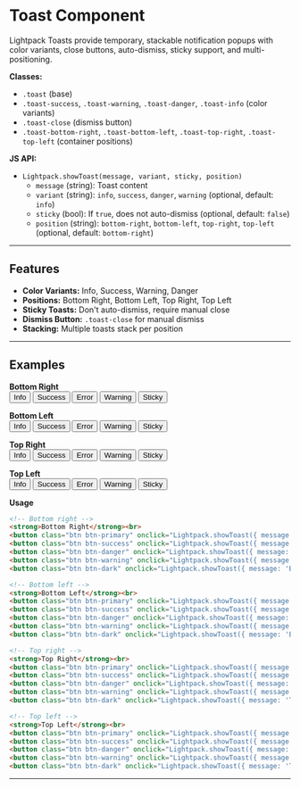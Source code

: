 # Toast Component

Lightpack Toasts provide temporary, stackable notification popups with color variants, close buttons, auto-dismiss, sticky support, and multi-positioning.

**Classes:**
- `.toast` (base)
- `.toast-success`, `.toast-warning`, `.toast-danger`, `.toast-info` (color variants)
- `.toast-close` (dismiss button)
- `.toast-bottom-right`, `.toast-bottom-left`, `.toast-top-right`, `.toast-top-left` (container positions)

**JS API:**
- `Lightpack.showToast(message, variant, sticky, position)`
  - `message` (string): Toast content
  - `variant` (string): `info`, `success`, `danger`, `warning` (optional, default: `info`)
  - `sticky` (bool): If `true`, does not auto-dismiss (optional, default: `false`)
  - `position` (string): `bottom-right`, `bottom-left`, `top-right`, `top-left` (optional, default: `bottom-right`)

---

## Features
- **Color Variants:** Info, Success, Warning, Danger
- **Positions:** Bottom Right, Bottom Left, Top Right, Top Left
- **Sticky Toasts:** Don't auto-dismiss, require manual close
- **Dismiss Button:** `.toast-close` for manual dismiss
- **Stacking:** Multiple toasts stack per position

---

## Examples

<div class="demo-container">
  <div style="display: flex; flex-wrap: wrap; gap: 1em; margin-bottom: 1em;">
    <div>
      <strong>Bottom Right</strong><br>
      <button class="btn btn-primary" onclick="Lightpack.showToast({ message: 'BR info toast', type: 'info', sticky: false, position: 'bottom-right' })">Info</button>
      <button class="btn btn-success" onclick="Lightpack.showToast({ message: 'BR success toast', type: 'success', sticky: false, position: 'bottom-right' })">Success</button>
      <button class="btn btn-danger" onclick="Lightpack.showToast({ message: 'BR error toast', type: 'danger', sticky: false, position: 'bottom-right' })">Error</button>
      <button class="btn btn-warning" onclick="Lightpack.showToast({ message: 'BR warning toast', type: 'warning', sticky: false, position: 'bottom-right' })">Warning</button>
      <button class="btn btn-dark" onclick="Lightpack.showToast({ message: 'BR sticky toast', type: 'info', sticky: true, position: 'bottom-right' })">Sticky</button>
    </div>
    <div>
      <strong>Bottom Left</strong><br>
      <button class="btn btn-primary" onclick="Lightpack.showToast({ message: 'BL info toast', type: 'info', sticky: false, position: 'bottom-left' })">Info</button>
      <button class="btn btn-success" onclick="Lightpack.showToast({ message: 'BL success toast', type: 'success', sticky: false, position: 'bottom-left' })">Success</button>
      <button class="btn btn-danger" onclick="Lightpack.showToast({ message: 'BL error toast', type: 'danger', sticky: false, position: 'bottom-left' })">Error</button>
      <button class="btn btn-warning" onclick="Lightpack.showToast({ message: 'BL warning toast', type: 'warning', sticky: false, position: 'bottom-left' })">Warning</button>
      <button class="btn btn-dark" onclick="Lightpack.showToast({ message: 'BL sticky toast', type: 'info', sticky: true, position: 'bottom-left' })">Sticky</button>
    </div>
    <div>
      <strong>Top Right</strong><br>
      <button class="btn btn-primary" onclick="Lightpack.showToast({ message: 'TR info toast', type: 'info', sticky: false, position: 'top-right' })">Info</button>
      <button class="btn btn-success" onclick="Lightpack.showToast({ message: 'TR success toast', type: 'success', sticky: false, position: 'top-right' })">Success</button>
      <button class="btn btn-danger" onclick="Lightpack.showToast({ message: 'TR error toast', type: 'danger', sticky: false, position: 'top-right' })">Error</button>
      <button class="btn btn-warning" onclick="Lightpack.showToast({ message: 'TR warning toast', type: 'warning', sticky: false, position: 'top-right' })">Warning</button>
      <button class="btn btn-dark" onclick="Lightpack.showToast({ message: 'TR sticky toast', type: 'info', sticky: true, position: 'top-right' })">Sticky</button>
    </div>
    <div>
      <strong>Top Left</strong><br>
      <button class="btn btn-primary" onclick="Lightpack.showToast({ message: 'TL info toast', type: 'info', sticky: false, position: 'top-left' })">Info</button>
      <button class="btn btn-success" onclick="Lightpack.showToast({ message: 'TL success toast', type: 'success', sticky: false, position: 'top-left' })">Success</button>
      <button class="btn btn-danger" onclick="Lightpack.showToast({ message: 'TL error toast', type: 'danger', sticky: false, position: 'top-left' })">Error</button>
      <button class="btn btn-warning" onclick="Lightpack.showToast({ message: 'TL warning toast', type: 'warning', sticky: false, position: 'top-left' })">Warning</button>
      <button class="btn btn-dark" onclick="Lightpack.showToast({ message: 'TL sticky toast', type: 'info', sticky: true, position: 'top-left' })">Sticky</button>
    </div>
  </div>
</div>

**Usage**
```html
<!-- Bottom right -->
<strong>Bottom Right</strong><br>
<button class="btn btn-primary" onclick="Lightpack.showToast({ message: 'BR info toast', type: 'info', sticky: false, position: 'bottom-right' })">Info</button>
<button class="btn btn-success" onclick="Lightpack.showToast({ message: 'BR success toast', type: 'success', sticky: false, position: 'bottom-right' })">Success</button>
<button class="btn btn-danger" onclick="Lightpack.showToast({ message: 'BR error toast', type: 'danger', sticky: false, position: 'bottom-right' })">Error</button>
<button class="btn btn-warning" onclick="Lightpack.showToast({ message: 'BR warning toast', type: 'warning', sticky: false, position: 'bottom-right' })">Warning</button>
<button class="btn btn-dark" onclick="Lightpack.showToast({ message: 'BR sticky toast', type: 'info', sticky: true, position: 'bottom-right' })">Sticky</button>

<!-- Bottom left -->
<strong>Bottom Left</strong><br>
<button class="btn btn-primary" onclick="Lightpack.showToast({ message: 'BL info toast', type: 'info', sticky: false, position: 'bottom-left' })">Info</button>
<button class="btn btn-success" onclick="Lightpack.showToast({ message: 'BL success toast', type: 'success', sticky: false, position: 'bottom-left' })">Success</button>
<button class="btn btn-danger" onclick="Lightpack.showToast({ message: 'BL error toast', type: 'danger', sticky: false, position: 'bottom-left' })">Error</button>
<button class="btn btn-warning" onclick="Lightpack.showToast({ message: 'BL warning toast', type: 'warning', sticky: false, position: 'bottom-left' })">Warning</button>
<button class="btn btn-dark" onclick="Lightpack.showToast({ message: 'BL sticky toast', type: 'info', sticky: true, position: 'bottom-left' })">Sticky</button>

<!-- Top right -->
<strong>Top Right</strong><br>
<button class="btn btn-primary" onclick="Lightpack.showToast({ message: 'TR info toast', type: 'info', sticky: false, position: 'top-right' })">Info</button>
<button class="btn btn-success" onclick="Lightpack.showToast({ message: 'TR success toast', type: 'success', sticky: false, position: 'top-right' })">Success</button>
<button class="btn btn-danger" onclick="Lightpack.showToast({ message: 'TR error toast', type: 'danger', sticky: false, position: 'top-right' })">Error</button>
<button class="btn btn-warning" onclick="Lightpack.showToast({ message: 'TR warning toast', type: 'warning', sticky: false, position: 'top-right' })">Warning</button>
<button class="btn btn-dark" onclick="Lightpack.showToast({ message: 'TR sticky toast', type: 'info', sticky: true, position: 'top-right' })">Sticky</button>

<!-- Top left -->
<strong>Top Left</strong><br>
<button class="btn btn-primary" onclick="Lightpack.showToast({ message: 'TL info toast', type: 'info', sticky: false, position: 'top-left' })">Info</button>
<button class="btn btn-success" onclick="Lightpack.showToast({ message: 'TL success toast', type: 'success', sticky: false, position: 'top-left' })">Success</button>
<button class="btn btn-danger" onclick="Lightpack.showToast({ message: 'TL error toast', type: 'danger', sticky: false, position: 'top-left' })">Error</button>
<button class="btn btn-warning" onclick="Lightpack.showToast({ message: 'TL warning toast', type: 'warning', sticky: false, position: 'top-left' })">Warning</button>
<button class="btn btn-dark" onclick="Lightpack.showToast({ message: 'TL sticky toast', type: 'info', sticky: true, position: 'top-left' })">Sticky</button>
```

---